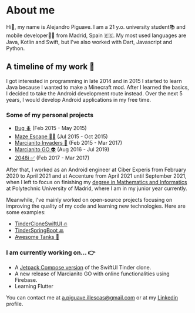 # About me

Hi👋, my name is Alejandro Piguave. I am a 21 y.o. university student📚 and mobile developer👨‍💻 from Madrid, Spain 🇪🇸. My most used languages are Java, Kotlin and Swift, but I've also worked with Dart, Javascript and Python.

## A timeline of my work 💼
I got interested in programming in late 2014 and in 2015 I started to learn Java because I wanted to make a Minecraft mod. After I learned the basics, I decided to take the Android development route instead. Over the next 5 years, I would develop Android applications in my free time. 
### Some of my personal projects
* [Bug 🪲](https://play.google.com/store/apps/details?id=com.electribolt.bug&hl=es&gl=US) (Feb 2015 - May 2015)
* [Maze Escape 🏃‍♂️](https://play.google.com/store/apps/details?id=com.electribolt.mazescape&hl=es&gl=US) (Jul 2015 - Oct 2015)
* [Marcianito Invaders 👾](https://play.google.com/store/apps/details?id=com.electribolt.marcianito&hl=es&gl=US) (Feb 2015 - Mar 2017)
* [Marcianito GO 👽](https://play.google.com/store/apps/details?id=com.alexpi.marcianitogo&hl=es&gl=US) (Aug 2016 - Jul 2019)
* [2048i ✅](https://play.google.com/store/apps/details?id=com.alexpi.game2048&hl=es&gl=US) (Feb 2017 - Mar 2017)

After that, I worked as an Android engineer at Ciber Experis from February 2020 to April 2021 and at Accenture from April 2021 until September 2021, when I left to focus on finishing my [degree in Mathematics and Informatics](https://www.fi.upm.es/?id=gradomatematicasinformatica&idioma=english) at Polytechnic University of Madrid, where I am in my junior year currently. 

Meanwhile, I've mainly worked on open-source projects focusing on improving the quality of my code and learning new technologies. Here are some examples:

* [TinderCloneSwiftUI 🔥](https://github.com/alejandro-piguave/TinderCloneSwiftUI)
* [TinderSpringBoot 🔙](https://github.com/alejandro-piguave/TinderBackendSpringBoot)
* [Awesome Tanks 🔫](https://github.com/alejandro-piguave/AwesomeTanks)

### I am currently working on... 👉
* A [Jetpack Compose version](https://github.com/alejandro-piguave/TinderCloneCompose) of the SwiftUI Tinder clone.
* A new release of Marcianito GO with online functionalities using Firebase.
* Learning Flutter

You can contact me at a.piguave.illescas@gmail.com or at my [Linkedin](https://www.linkedin.com/in/alejandro-piguave-007619192/) profile.

